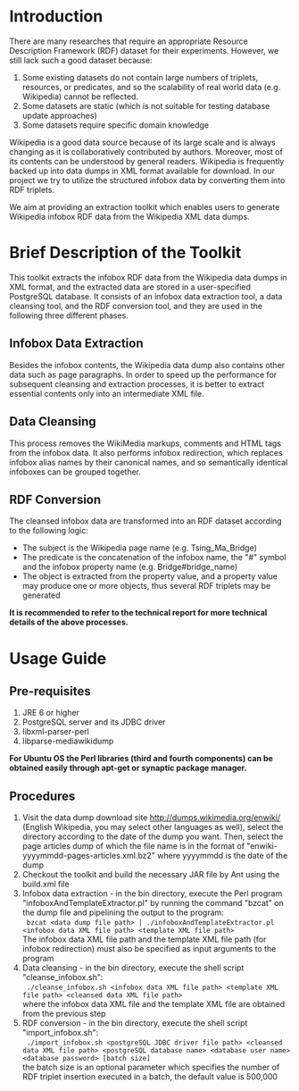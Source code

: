 # Introduction #

There are many researches that require an appropriate Resource Description Framework (RDF) dataset for their experiments. However, we still lack such a good dataset because:
  1. Some existing datasets do not contain large numbers of triplets, resources, or predicates, and so the scalability of real world data (e.g. Wikipedia) cannot be reflected.
  1. Some datasets are static (which is not suitable for testing database update approaches)
  1. Some datasets require specific domain knowledge

Wikipedia is a good data source because of its large scale and is always changing as it is collaboratively contributed by authors. Moreover, most of its contents can be understood by general readers. Wikipedia is frequently backed up into data dumps in XML format available for download. In our project we try to utilize the structured infobox data by converting them into RDF triplets.

We aim at providing an extraction toolkit which enables users to generate Wikipedia infobox RDF data from the Wikipedia XML data dumps.

# Brief Description of the Toolkit #
This toolkit extracts the infobox RDF data from the Wikipedia data dumps in XML format, and the extracted data are stored in a user-specified PostgreSQL database. It consists of an infobox data extraction tool, a data cleansing tool, and the RDF conversion tool, and they are used in the following three different phases.

## Infobox Data Extraction ##
Besides the infobox contents, the Wikipedia data dump also contains other data such as page paragraphs. In order to speed up the performance for subsequent cleansing and extraction processes, it is better to extract essential contents only into an intermediate XML file.

## Data Cleansing ##
This process removes the WikiMedia markups, comments and HTML tags from the infobox data. It also performs infobox redirection, which replaces infobox alias names by their canonical names, and so semantically identical infoboxes can be grouped together.

## RDF Conversion ##
The cleansed infobox data are transformed into an RDF dataset according to the following logic:
  * The subject is the Wikipedia page name (e.g. Tsing\_Ma\_Bridge)
  * The predicate is the concatenation of the infobox name, the "#" symbol and the infobox property name (e.g. Bridge#bridge\_name)
  * The object is extracted from the property value, and a property value may produce one or more objects, thus several RDF triplets may be generated

**It is recommended to refer to the technical report for more technical details of the above processes.**

# Usage Guide #

## Pre-requisites ##
  1. JRE 6 or higher
  1. PostgreSQL server and its JDBC driver
  1. libxml-parser-perl
  1. libparse-mediawikidump

**For Ubuntu OS the Perl libraries (third and fourth components) can be obtained easily through apt-get or synaptic package manager.**

## Procedures ##
  1. Visit the data dump download site http://dumps.wikimedia.org/enwiki/ (English Wikipedia, you may select other languages as well), select the directory according to the date of the dump you want. Then, select the page articles dump of which the file name is in the format of "enwiki-yyyymmdd-pages-articles.xml.bz2" where yyyymmdd is the date of the dump
  1. Checkout the toolkit and build the necessary JAR file by Ant using the build.xml file
  1. Infobox data extraction - in the bin directory, execute the Perl program "infoboxAndTemplateExtractor.pl" by running the command "bzcat" on the dump file and pipelining the output to the program:<br />```
bzcat <data dump file path> | ./infoboxAndTemplateExtractor.pl <infobox data XML file path> <template XML file path>```<br />The infobox data XML file path and the template XML file path (for infobox redirection) must also be specified as input arguments to the program
  1. Data cleansing - in the bin directory, execute the shell script "cleanse\_infobox.sh":<br />```
./cleanse_infobox.sh <infobox data XML file path> <template XML file path> <cleansed data XML file path>```<br />where the infobox data XML file and the template XML file are obtained from the previous step
  1. RDF conversion - in the bin directory, execute the shell script "import\_infobox.sh":<br />```
./import_infobox.sh <postgreSQL JDBC driver file path> <cleansed data XML file path> <postgreSQL database name> <database user name> <database password> [batch size]```<br />the batch size is an optional parameter which specifies the number of RDF triplet insertion executed in a batch, the default value is 500,000

